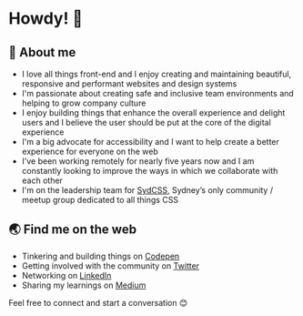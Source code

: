 # Howdy! 👋

## 📖 About me

- I love all things front-end and I enjoy creating and maintaining beautiful, responsive and performant websites and design systems
- I'm passionate about creating safe and inclusive team environments and helping to grow company culture
- I enjoy building things that enhance the overall experience and delight users and I believe the user should be put at the core of the digital experience
- I'm a big advocate for accessibility and I want to help create a better experience for everyone on the web
- I've been working remotely for nearly five years now and I am constantly looking to improve the ways in which we collaborate with each other
- I'm on the leadership team for [SydCSS](https://www.meetup.com/en-AU/SydCSS/), Sydney’s only community / meetup group dedicated to all things CSS

## 🌏 Find me on the web

- Tinkering and building things on [Codepen](https://codepen.io/GemmaCroad)
- Getting involved with the community on [Twitter](https://twitter.com/Gemma_Croad)
- Networking on [LinkedIn](https://www.linkedin.com/in/gemmacroad/)
- Sharing my learnings on [Medium](https://medium.com/@gemma.croad)

Feel free to connect and start a conversation 😊
